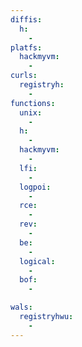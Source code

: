 ```yaml
---
diffis:
  h:
    -
platfs:
  hackmyvm:
    -
curls:
  registryh:
    -
functions:
  unix:
    -
  h:
    -
  hackmyvm:
    -
  lfi:
    -
  logpoi:
    -
  rce:
    -
  rev:
    -
  be:
    -
  logical:
    -
  bof:
    -

wals:
  registryhwu:
    -
---
```

